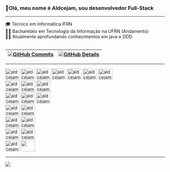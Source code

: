 ### 🙂Olá, meu nome é Aldcejam, sou desenvolvedor Full-Stack

  <hr/>
  🎓 Técnico em Informática IFRN <br>
  👨‍💻 Bacharelato em Tecnologia da Informação na UFRN (Andamento)<br>
  👨‍💻 Atualmente aprofundando conhecimentos em java e DDD
<div style="display: inline_block"><br> 
 
 | [![GitHub Commits](http://github-profile-summary-cards.vercel.app/api/cards/productive-time?username=Aldcejam&theme=dracula&utcOffset=-3)](https://github.com/vn7n24fzkq/github-profile-summary-cards) | [![GitHub Details](http://github-profile-summary-cards.vercel.app/api/cards/profile-details?username=Aldcejam&theme=dracula)](https://github.com/vn7n24fzkq/github-profile-summary-cards) |  
 | ----------- | ----------- |
  <hr/>
  
<div style="display: inline-block;">  
  <img width="45px" height="35px" src="https://cdn.jsdelivr.net/gh/devicons/devicon/icons/html5/html5-original.svg" alt="aldcejam_HTML5"/> 
  <img width="45px" height="35px" src="https://cdn.jsdelivr.net/gh/devicons/devicon/icons/css3/css3-original.svg" alt="aldcejam_CSS3"/>
  <img width="45px" height="35px" src="https://cdn.jsdelivr.net/gh/devicons/devicon/icons/javascript/javascript-plain.svg" alt="aldcejam_JavaScript" />
  <img width="45px" height="35px" src="https://cdn.jsdelivr.net/gh/devicons/devicon/icons/typescript/typescript-plain.svg" alt="aldcejam_TypeScript" />
</div> 

<div style="display: inline-block;">
  <img width="45px" height="35px" src="https://cdn.jsdelivr.net/gh/devicons/devicon/icons/sass/sass-original.svg" alt="aldcejam_Sass"/>
  <img width="45px" height="35px" src="https://cdn.jsdelivr.net/gh/devicons/devicon/icons/tailwindcss/tailwindcss-plain.svg" alt="aldcejam_Tailwind CSS" />
  <img width="45px" height="35px" src="https://cdn.jsdelivr.net/gh/devicons/devicon/icons/materialui/materialui-original.svg" alt="aldcejam_Material-UI" />
</div> 
<div>
  <img width="45px" height="35px" src="https://cdn.jsdelivr.net/gh/devicons/devicon/icons/storybook/storybook-original.svg" alt="aldcejam_storybook" />
  <img width="45px" height="35px" src="https://cdn.jsdelivr.net/gh/devicons/devicon/icons/redux/redux-original.svg" alt="aldcejam_redux" />
  <img width="45px" height="35px" src="https://cdn.jsdelivr.net/gh/devicons/devicon/icons/jest/jest-plain.svg" alt="aldcejam_Jest" />
          
</div>

<div style="display: inline-block;"> 
  <img width="45px" height="35px" src="https://cdn.jsdelivr.net/gh/devicons/devicon/icons/angularjs/angularjs-plain.svg" alt="aldcejam_AngularJS" />
  <img width="45px" height="35px" src="https://cdn.jsdelivr.net/gh/devicons/devicon/icons/react/react-original.svg" alt="aldcejam_React" />
  <img width="45px" height="35px" src="https://cdn.jsdelivr.net/gh/devicons/devicon/icons/nextjs/nextjs-original.svg" alt="aldcejam_Next.js" />
</div>

<div>
  <img width="45px" height="35px" src="https://cdn.jsdelivr.net/gh/devicons/devicon/icons/nodejs/nodejs-original.svg" alt="aldcejam_Node.js" />
  <img width="45px" height="35px" src="https://cdn.jsdelivr.net/gh/devicons/devicon/icons/express/express-original-wordmark.svg" alt="aldcejam_Express.js" /> 
</div>

<div>
  <img width="45px" height="35px" src="https://cdn.jsdelivr.net/gh/devicons/devicon/icons/java/java-original-wordmark.svg" alt="aldcejam_Java" />
  <img width="45px" height="35px" src="https://cdn.jsdelivr.net/gh/devicons/devicon/icons/spring/spring-original.svg" alt="aldcejam_Spring" />
</div>
<div>
  <img width="45px" height="35px" src="https://cdn.jsdelivr.net/gh/devicons/devicon/icons/mysql/mysql-original-wordmark.svg" alt="aldcejam_mysql"/>
  <img width="45px" height="35px" src="https://cdn.jsdelivr.net/gh/devicons/devicon/icons/postgresql/postgresql-original-wordmark.svg" alt="aldcejam_postgresql"/>
          
</div>
<div>
  <img width="45px" height="35px" src="https://cdn.jsdelivr.net/gh/devicons/devicon/icons/docker/docker-original-wordmark.svg" alt="aldcejam_Docker" />  
  <img width="45px" height="35px" src="https://cdn.jsdelivr.net/gh/devicons/devicon/icons/linux/linux-original.svg" ald="aldcejam_Linux" />
</div>
 <hr style="border-color: #00ff00;"/>
 
 <div style="">
   <div align='left'>
<a height="150em" href="http://www.github.com/Aldcejam">
  <img src="https://github-readme-streak-stats.herokuapp.com/?user=Aldcejam&stroke=bd93f9&background=171717&ring=3382ed&fire=3382ed&currStreakNum=bd93f9&currStreakLabel=3382ed&sideNums=bd93f9&sideLabels=bd93f9&dates=bd93f9&hide_border=true" /></a>
</div>
 </div>

